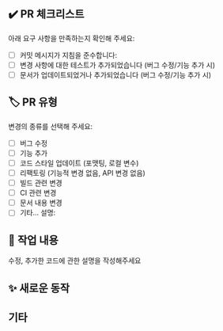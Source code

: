 ## ✔️ PR 체크리스트

아래 요구 사항을 만족하는지 확인해 주세요:

-   [ ] 커밋 메시지가 지침을 준수합니다:
-   [ ] 변경 사항에 대한 테스트가 추가되었습니다 (버그 수정/기능 추가 시)
-   [ ] 문서가 업데이트되었거나 추가되었습니다 (버그 수정/기능 추가 시)

## 🏷️ PR 유형

변경의 종류를 선택해 주세요:

-   [ ] 버그 수정
-   [ ] 기능 추가
-   [ ] 코드 스타일 업데이트 (포맷팅, 로컬 변수)
-   [ ] 리팩토링 (기능적 변경 없음, API 변경 없음)
-   [ ] 빌드 관련 변경
-   [ ] CI 관련 변경
-   [ ] 문서 내용 변경
-   [ ] 기타... 설명:

## 📝 작업 내용

수정, 추가한 코드에 관한 설명을 작성해주세요

## ✨ 새로운 동작

## 기타
